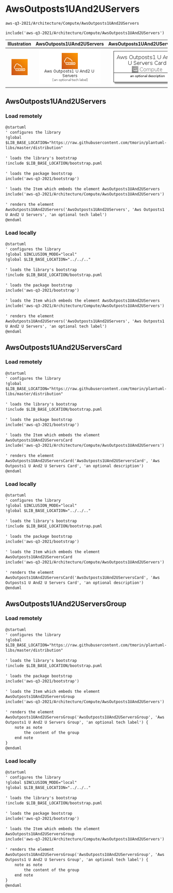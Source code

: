 # AwsOutposts1UAnd2UServers


```text
aws-q3-2021/Architecture/Compute/AwsOutposts1UAnd2UServers
```

```text
include('aws-q3-2021/Architecture/Compute/AwsOutposts1UAnd2UServers')
```



| Illustration | AwsOutposts1UAnd2UServers | AwsOutposts1UAnd2UServersCard | AwsOutposts1UAnd2UServersGroup |
| :---: | :---: | :---: | :---: |
| ![illustration for Illustration](../../../aws-q3-2021/Architecture/Compute/AwsOutposts1UAnd2UServers.png) | ![illustration for AwsOutposts1UAnd2UServers](../../../aws-q3-2021/Architecture/Compute/AwsOutposts1UAnd2UServers.Local.png) | ![illustration for AwsOutposts1UAnd2UServersCard](../../../aws-q3-2021/Architecture/Compute/AwsOutposts1UAnd2UServersCard.Local.png) | ![illustration for AwsOutposts1UAnd2UServersGroup](../../../aws-q3-2021/Architecture/Compute/AwsOutposts1UAnd2UServersGroup.Local.png) |




## AwsOutposts1UAnd2UServers

### Load remotely
```plantuml
@startuml
' configures the library
!global $LIB_BASE_LOCATION="https://raw.githubusercontent.com/tmorin/plantuml-libs/master/distribution"

' loads the library's bootstrap
!include $LIB_BASE_LOCATION/bootstrap.puml

' loads the package bootstrap
include('aws-q3-2021/bootstrap')

' loads the Item which embeds the element AwsOutposts1UAnd2UServers
include('aws-q3-2021/Architecture/Compute/AwsOutposts1UAnd2UServers')

' renders the element
AwsOutposts1UAnd2UServers('AwsOutposts1UAnd2UServers', 'Aws Outposts1 U And2 U Servers', 'an optional tech label')
@enduml
```

### Load locally
```plantuml
@startuml
' configures the library
!global $INCLUSION_MODE="local"
!global $LIB_BASE_LOCATION="../../.."

' loads the library's bootstrap
!include $LIB_BASE_LOCATION/bootstrap.puml

' loads the package bootstrap
include('aws-q3-2021/bootstrap')

' loads the Item which embeds the element AwsOutposts1UAnd2UServers
include('aws-q3-2021/Architecture/Compute/AwsOutposts1UAnd2UServers')

' renders the element
AwsOutposts1UAnd2UServers('AwsOutposts1UAnd2UServers', 'Aws Outposts1 U And2 U Servers', 'an optional tech label')
@enduml
```

## AwsOutposts1UAnd2UServersCard

### Load remotely
```plantuml
@startuml
' configures the library
!global $LIB_BASE_LOCATION="https://raw.githubusercontent.com/tmorin/plantuml-libs/master/distribution"

' loads the library's bootstrap
!include $LIB_BASE_LOCATION/bootstrap.puml

' loads the package bootstrap
include('aws-q3-2021/bootstrap')

' loads the Item which embeds the element AwsOutposts1UAnd2UServersCard
include('aws-q3-2021/Architecture/Compute/AwsOutposts1UAnd2UServers')

' renders the element
AwsOutposts1UAnd2UServersCard('AwsOutposts1UAnd2UServersCard', 'Aws Outposts1 U And2 U Servers Card', 'an optional description')
@enduml
```

### Load locally
```plantuml
@startuml
' configures the library
!global $INCLUSION_MODE="local"
!global $LIB_BASE_LOCATION="../../.."

' loads the library's bootstrap
!include $LIB_BASE_LOCATION/bootstrap.puml

' loads the package bootstrap
include('aws-q3-2021/bootstrap')

' loads the Item which embeds the element AwsOutposts1UAnd2UServersCard
include('aws-q3-2021/Architecture/Compute/AwsOutposts1UAnd2UServers')

' renders the element
AwsOutposts1UAnd2UServersCard('AwsOutposts1UAnd2UServersCard', 'Aws Outposts1 U And2 U Servers Card', 'an optional description')
@enduml
```

## AwsOutposts1UAnd2UServersGroup

### Load remotely
```plantuml
@startuml
' configures the library
!global $LIB_BASE_LOCATION="https://raw.githubusercontent.com/tmorin/plantuml-libs/master/distribution"

' loads the library's bootstrap
!include $LIB_BASE_LOCATION/bootstrap.puml

' loads the package bootstrap
include('aws-q3-2021/bootstrap')

' loads the Item which embeds the element AwsOutposts1UAnd2UServersGroup
include('aws-q3-2021/Architecture/Compute/AwsOutposts1UAnd2UServers')

' renders the element
AwsOutposts1UAnd2UServersGroup('AwsOutposts1UAnd2UServersGroup', 'Aws Outposts1 U And2 U Servers Group', 'an optional tech label') {
    note as note
        the content of the group
    end note
}
@enduml
```

### Load locally
```plantuml
@startuml
' configures the library
!global $INCLUSION_MODE="local"
!global $LIB_BASE_LOCATION="../../.."

' loads the library's bootstrap
!include $LIB_BASE_LOCATION/bootstrap.puml

' loads the package bootstrap
include('aws-q3-2021/bootstrap')

' loads the Item which embeds the element AwsOutposts1UAnd2UServersGroup
include('aws-q3-2021/Architecture/Compute/AwsOutposts1UAnd2UServers')

' renders the element
AwsOutposts1UAnd2UServersGroup('AwsOutposts1UAnd2UServersGroup', 'Aws Outposts1 U And2 U Servers Group', 'an optional tech label') {
    note as note
        the content of the group
    end note
}
@enduml
```

